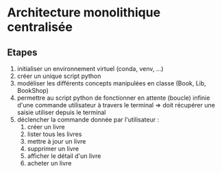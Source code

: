 # Architecture monolithique centralisée

## Etapes

1. initialiser un environnement virtuel (conda, venv, ...)
2. créer un unique script python
3. modéliser les différents concepts manipulées en classe (Book, Lib, BookShop)
4. permettre au script python de fonctionner en attente (boucle) infinie d'une commande utilisateur à travers le terminal => doit récupérer une saisie utiliser depuis le terminal
5. déclencher la commande donnée par l'utilisateur :
   1. créer un livre
   2. lister tous les livres
   3. mettre à jour un livre
   4. supprimer un livre
   5. afficher le détail d'un livre
   6. acheter un livre

